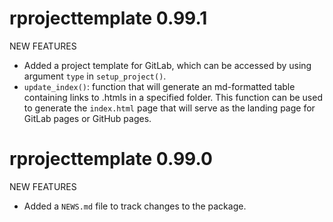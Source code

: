 # rprojecttemplate 0.99.1

NEW FEATURES

* Added a project template for GitLab, which can be accessed by using argument `type` in `setup_project()`.
* `update_index()`: function that will generate an md-formatted table containing links to .htmls in a specified folder. This function can be used to generate the `index.html` page that will serve as the landing page for GitLab pages or GitHub pages. 

# rprojecttemplate 0.99.0

NEW FEATURES

* Added a `NEWS.md` file to track changes to the package.
